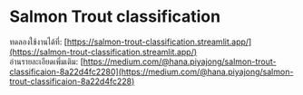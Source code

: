 # Salmon Trout classification

ทดลองใช้งานได้ที่: [https://salmon-trout-classification.streamlit.app/](https://salmon-trout-classification.streamlit.app/)  
อ่านรายละเอียดเพิ่มเติม: [https://medium.com/@hana.piyajong/salmon-trout-classificaion-8a22d4fc2280](https://medium.com/@hana.piyajong/salmon-trout-classificaion-8a22d4fc228)
